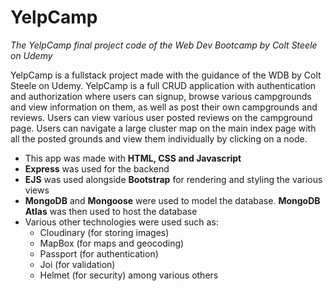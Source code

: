 # YelpCamp
*The YelpCamp final project code of the Web Dev Bootcamp by Colt Steele on Udemy*

YelpCamp is a fullstack project made with the guidance of the WDB by Colt Steele on Udemy. YelpCamp is a full CRUD application with authentication
and authorization where users can signup, browse various campgrounds and view information on them, as well as post their own campgrounds and reviews. Users can
view various user posted reviews on the campground page. Users can navigate a large cluster map on the main index page
with all the posted grounds and view them individually by clicking on a node.

- This app was made with **HTML, CSS and Javascript**
- **Express** was used for the backend
- **EJS** was used alongside **Bootstrap** for rendering and styling the various views
- **MongoDB** and **Mongoose** were used to model the database. **MongoDB Atlas**
was then used to host the database
- Various other technologies were used such as:
  - Cloudinary (for storing images)
  -  MapBox (for maps and geocoding)
  -  Passport (for authentication)
  -  Joi (for validation)
  -  Helmet (for security)
  among various others
